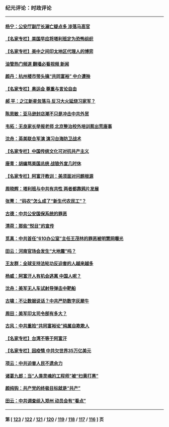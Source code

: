 ### 纪元评论：时政评论
---
#### [杨宁：公安厅副厅长溺亡疑点多 涉落马高官](../../pages/nsc1025/n13182458.md?08240330) 
#### [【名家专栏】美国早应将塔利班定为恐怖组织](../../pages/nsc1025/n13181966.md?08240330) 
#### [【名家专栏】美中之间印太地区代理人的博弈](../../pages/nsc1025/n13180974.md?08240330) 
#### [油管热门频道 翻墙必看视频 新闻](ok?08240330)
#### [颜丹：杭州楼市带头搞“共同富裕” 中介遭殃](../../pages/nsc1025/n13182427.md?08240330) 
#### [【名家专栏】奥运会 尊重与言论自由](../../pages/nsc1025/n13179667.md?08240330) 
#### [郝 平：之江新星忽落马 反习大火延烧习家军？](../../pages/nsc1025/n13181766.md?08240330) 
#### [陈思敏：亚马逊封店潮不只是冲击中共外贸](../../pages/nsc1025/n13181748.md?08240330) 
#### [韦拓：无良家长举报老师 北京整治校外培训惹出荒唐事](../../pages/nsc1025/n13181144.md?08240330) 
#### [沈舟：英美联合军演 演习台海防卫战术](../../pages/nsc1025/n13180509.md?08240330) 
#### [【名家专栏】中国传统文化可对抗共产主义](../../pages/nsc1025/n13179619.md?08240330) 
#### [唐青：胡编骂美国总统 战狼外宣几时休](../../pages/nsc1025/n13180454.md?08240330) 
#### [【名家专栏】阿富汗教训：美须面对问题根源](../../pages/nsc1025/n13179653.md?08240330) 
#### [周晓辉：塔利班与中共有共性 两者都靠鸦片发展](../../pages/nsc1025/n13179994.md?08240330) 
#### [张菁： “码农”怎么成了“新生代农民工”？](../../pages/nsc1025/n13179757.md?08240330) 
#### [古德：中共公安国保系统的罪恶](../../pages/nsc1025/n13179310.md?08240330) 
#### [清荷：那些“悦目”的宣传](../../pages/nsc1025/n13179261.md?08240330) 
#### [觅真：中共首任“610办公室”主任王茂林的罪恶被明慧网曝光](../../pages/nsc1025/n13179214.md?08240330) 
#### [田云：河南官场会发生“大地震”吗？](../../pages/nsc1025/n13179043.md?08240330) 
#### [王友群：全球支持法轮功反迫害的人越来越多](../../pages/nsc1025/n13178865.md?08240330) 
#### [杨威：阿富汗人有机会逃离 中国人呢？](../../pages/nsc1025/n13178941.md?08240330) 
#### [沈舟：美军无人车试射导弹击中靶船](../../pages/nsc1025/n13178657.md?08240330) 
#### [古啸：不让数据说话？中共严防数字灰犀牛](../../pages/nsc1025/n13178630.md?08240330) 
#### [周田：美军印太司令部有多大？](../../pages/nsc1025/n13177149.md?08240330) 
#### [古风：中共重拾“共同富裕论”纯属自欺欺人](../../pages/nsc1025/n13177804.md?08240330) 
#### [【名家专栏】台湾不等于阿富汗](../../pages/nsc1025/n13178105.md?08240330) 
#### [【名家专栏】因疫情 中共欠世界35万亿美元](../../pages/nsc1025/n13178100.md?08240330) 
#### [项云：中共迫害人民不遗余力](../../pages/nsc1025/n13177770.md?08240330) 
#### [诸葛九郎：当“人类灵魂的工程师”被“扫黄打黑”](../../pages/nsc1025/n13177704.md?08240330) 
#### [颜纯钩：共产党的终极目标就是“共产”](../../pages/nsc1025/n13177661.md?08240330) 
#### [田云：中共调查组入郑州 动员会有“看点”](../../pages/nsc1025/n13177274.md?08240330) 

---
#### 第 [ [123](./123.md?08240330) / [122](./122.md?08240330) / [121](./121.md?08240330) / [120](./120.md?08240330) / [119](./119.md?08240330) / [118](./118.md?08240330) / [117](./117.md?08240330) / [116](./116.md?08240330) ] 页
